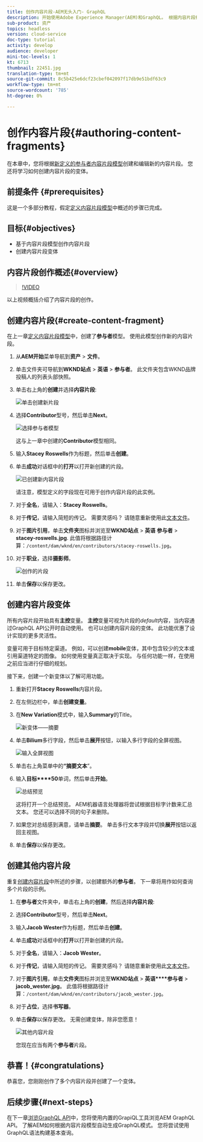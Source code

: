 ```yaml
---
title: 创作内容片段-AEM无头入门- GraphQL
description: 开始使用Adobe Experience Manager(AEM)和GraphQL。 根据内容片段模型创建和编辑新的内容片段。 了解如何创建内容片段的变体。
sub-product: 资产
topics: headless
version: cloud-service
doc-type: tutorial
activity: develop
audience: developer
mini-toc-levels: 1
kt: 6713
thumbnail: 22451.jpg
translation-type: tm+mt
source-git-commit: 8c5b425e6dcf23cbef042097f17db9e51bdf63c9
workflow-type: tm+mt
source-wordcount: '785'
ht-degree: 0%

---
```



# 创作内容片段{#authoring-content-fragments}

在本章中，您将根据[新定义的参与者内容片段模型](./content-fragment-models.md)创建和编辑新的内容片段。 您还将学习如何创建内容片段的变体。

## 前提条件 {#prerequisites}

这是一个多部分教程，假定[定义内容片段模型](./content-fragment-models.md)中概述的步骤已完成。

## 目标{#objectives}

* 基于内容片段模型创作内容片段
* 创建内容片段变体

## 内容片段创作概述{#overview}

>[!VIDEO](https://video.tv.adobe.com/v/22451/?quality=12&learn=on)

以上视频概括介绍了内容片段的创作。

## 创建内容片段{#create-content-fragment}

在上一章[定义内容片段模型](./content-fragment-models.md)中，创建了&#x200B;**参与者**&#x200B;模型。 使用此模型创作新的内容片段。

1. 从&#x200B;**AEM开始**&#x200B;菜单导航到&#x200B;**资产** > **文件**。
1. 单击文件夹可导航到&#x200B;**WKND站点** > **英语** > **参与者**。 此文件夹包含WKND品牌投稿人的列表头部快照。

1. 单击右上角的&#x200B;**创建**&#x200B;并选择&#x200B;**内容片段**:

   ![单击创建新片段](assets/author-content-fragments/create-content-fragment-menu.png)

1. 选择&#x200B;**Contributor**&#x200B;型号，然后单击&#x200B;**Next**。

   ![选择参与者模型](assets/author-content-fragments/select-contributor-model.png)

   这与上一章中创建的&#x200B;**Contributor**&#x200B;模型相同。

1. 输入&#x200B;**Stacey Roswells**&#x200B;作为标题，然后单击&#x200B;**创建**。
1. 单击&#x200B;**成功**&#x200B;对话框中的&#x200B;**打开**&#x200B;以打开新创建的片段。

   ![已创建新内容片段](assets/author-content-fragments/new-content-fragment.png)

   请注意，模型定义的字段现在可用于创作内容片段的此实例。

1. 对于&#x200B;**全名**，请输入：**Stacey Roswells**。
1. 对于&#x200B;**传记**，请输入简短的传记。 需要灵感吗？ 请随意重新使用此[文本文件](assets/author-content-fragments/stacey-roswells-bio.txt)。
1. 对于&#x200B;**图片引用**，单击&#x200B;**文件夹**&#x200B;图标并浏览至&#x200B;**WKND站点** > **英语** **参与者** > **stacey-roswells.jpg**. 此值将根据路径计算：`/content/dam/wknd/en/contributors/stacey-roswells.jpg`。
1. 对于&#x200B;**职业**，选择&#x200B;**摄影师**。

   ![创作的片段](assets/author-content-fragments/stacye-roswell-fragment-authored.png)

1. 单击&#x200B;**保存**&#x200B;以保存更改。

## 创建内容片段变体

所有内容片段开始具有&#x200B;**主控**&#x200B;变量。 **主控**&#x200B;变量可视为片段的&#x200B;*default*&#x200B;内容，当内容通过GraphQL API公开时自动使用。 也可以创建内容片段的变体。 此功能优惠了设计实现的更多灵活性。

变量可用于目标特定渠道。 例如，可以创建&#x200B;**mobile**&#x200B;变体，其中包含较少的文本或引用渠道特定的图像。 如何使用变量真正取决于实现。 与任何功能一样，在使用之前应当进行仔细的规划。

接下来，创建一个新变体以了解可用功能。

1. 重新打开&#x200B;**Stacey Roswells**&#x200B;内容片段。
1. 在左侧边栏中，单击&#x200B;**创建变量**。
1. 在&#x200B;**New Variation**&#x200B;模式中，输入&#x200B;**Summary**&#x200B;的Title。

   ![新变体——摘要](assets/author-content-fragments/new-variation-summary.png)

1. 单击&#x200B;**Bilium**&#x200B;多行字段，然后单击&#x200B;**展开**&#x200B;按钮，以输入多行字段的全屏视图。

   ![输入全屏视图](assets/author-content-fragments/enter-full-screen-view.png)

1. 单击右上角菜单中的&#x200B;**“摘要文本**”。

1. 输入&#x200B;**目标****50**&#x200B;单词，然后单击&#x200B;**开始**。

   ![总结预览](assets/author-content-fragments/summarize-text-preview.png)

   这将打开一个总结预览。 AEM机器语言处理器将尝试根据目标字计数来汇总文本。 您还可以选择不同的句子来删除。

1. 如果您对总结感到满意，请单击&#x200B;**摘要**。 单击多行文本字段并切换&#x200B;**展开**&#x200B;按钮以返回主视图。

1. 单击&#x200B;**保存**&#x200B;以保存更改。

## 创建其他内容片段

重复[创建内容片段](#create-content-fragment)中所述的步骤，以创建额外的&#x200B;**参与者**。 下一章将用作如何查询多个片段的示例。

1. 在&#x200B;**参与者**&#x200B;文件夹中，单击右上角的&#x200B;**创建**，然后选择&#x200B;**内容片段**:
1. 选择&#x200B;**Contributor**&#x200B;型号，然后单击&#x200B;**Next**。
1. 输入&#x200B;**Jacob Wester**&#x200B;作为标题，然后单击&#x200B;**创建**。
1. 单击&#x200B;**成功**&#x200B;对话框中的&#x200B;**打开**&#x200B;以打开新创建的片段。
1. 对于&#x200B;**全名**，请输入：**Jacob Wester**。
1. 对于&#x200B;**传记**，请输入简短的传记。 需要灵感吗？ 请随意重新使用此[文本文件](assets/author-content-fragments/jacob-wester.txt)。
1. 对于&#x200B;**图片引用**，单击&#x200B;**文件夹**&#x200B;图标并浏览至&#x200B;**WKND站点** > **英语****参与者** > **jacob_wester.jpg**。 此值将根据路径计算：`/content/dam/wknd/en/contributors/jacob_wester.jpg`。
1. 对于&#x200B;**占位**，选择&#x200B;**书写器**。
1. 单击&#x200B;**保存**&#x200B;以保存更改。 无需创建变体，除非您愿意！

   ![其他内容片段](assets/author-content-fragments/additional-content-fragment.png)

   您现在应当有两个&#x200B;**参与者**&#x200B;片段。

## 恭喜！{#congratulations}

恭喜您，您刚刚创作了多个内容片段并创建了一个变体。

## 后续步骤{#next-steps}

在下一章[浏览GraphQL API](explore-graphql-api.md)中，您将使用内置的GrapiQL工具浏览AEM GraphQL API。 了解AEM如何根据内容片段模型自动生成GraphQL模式。 您将尝试使用GraphQL语法构建基本查询。